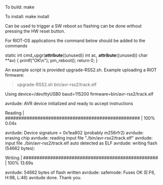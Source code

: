 
To build:
make

To install:
make install


Can be used to trigger a SW reboot so flashing can be done without pressing
the HW reset button.

For RIOT-OS applications the command below should be added to the commands

static int cmd_upgr(__attribute__((unused)) int ac, __attribute__((unused)) char **av)
{
 printf("OK\n");
 pm_reboot();
 return 0;
}

An example script is provided upgrade-RSS2.sh.
Example uploading a RIOT firmware:

> upgrade-RSS2.sh bin/avr-rss2/track.elf

Using device=/dev/ttyUSB0 baud=115200 firmware=bin/avr-rss2/track.elf

avrdude: AVR device initialized and ready to accept instructions

Reading | ################################################## | 100% 0.04s

avrdude: Device signature = 0x1ea802 (probably m256rfr2)
avrdude: erasing chip
avrdude: reading input file "./bin/avr-rss2/track.elf"
avrdude: input file ./bin/avr-rss2/track.elf auto detected as ELF
avrdude: writing flash (54662 bytes):

Writing | ################################################## | 100% 13.69s

avrdude: 54662 bytes of flash written
avrdude: safemode: Fuses OK (E:F6, H:98, L:46)
avrdude done.  Thank you.

